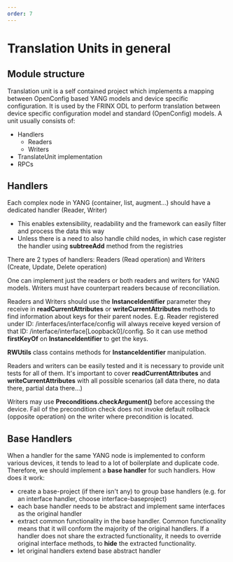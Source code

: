 ```yaml
---
order: 7
---
```


# Translation Units in general

## Module structure

Translation unit is a self contained project which implements a mapping
between OpenConfig based YANG models and device specific configuration.
It is used by the FRINX ODL to perform translation between device
specific configuration model and standard (OpenConfig) models. A unit
usually consists of:

- Handlers
    - Readers
    - Writers
- TranslateUnit implementation
- RPCs

## Handlers

Each complex node in YANG (container, list, augment...) should have a
dedicated handler (Reader, Writer)

- This enables extensibility, readability and the framework can easily
    filter and process the data this way
- Unless there is a need to also handle child nodes, in which case
    register the handler using **subtreeAdd** method from the registries

There are 2 types of handlers: Readers (Read operation) and Writers
(Create, Update, Delete operation)

One can implement just the readers or both readers and writers for YANG
models. Writers must have counterpart readers because of reconciliation.

Readers and Writers should use the **InstanceIdentifier** parameter they
receive in **readCurrentAttributes** or **writeCurrentAttributes** methods
to find information about keys for their parent nodes. E.g. Reader
registered under ID: /interfaces/interface/config will always receive
keyed version of that ID: /interface/interface[Loopback0]/config. So it
can use method **firstKeyOf** on **InstanceIdentifier** to get the keys.

**RWUtils** class contains methods for **InstanceIdentifier** manipulation.

Readers and writers can be easily tested and it is necessary to provide
unit tests for all of them. It's important to cover
**readCurrentAttributes** and **writeCurrentAttributes** with all possible
scenarios (all data there, no data there, partial data there...)

Writers may use **Preconditions.checkArgument()** before accessing the
device. Fail of the precondition check does not invoke default rollback
(opposite operation) on the writer where precondition is located.

## Base Handlers

When a handler for the same YANG node is implemented to conform various
devices, it tends to lead to a lot of boilerplate and duplicate code.
Therefore, we should implement a **base handler** for such handlers. How
does it work:

- create a base-project (if there isn't any) to group base handlers
    (e.g. for an interface handler, choose interface-baseproject)
- each base handler needs to be abstract and implement same interfaces
    as the original handler
- extract common functionality in the base handler. Common
    functionality means that it will conform the majority of the
    original handlers. If a handler does not share the extracted
    functionality, it needs to override original interface methods, to
    **hide** the extracted functionality.
- let original handlers extend base abstract handler
